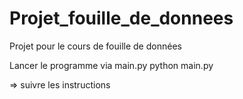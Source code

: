 # Projet_fouille_de_donnees
Projet pour le cours de fouille de données

Lancer le programme via main.py
	python main.py

=> suivre les instructions
